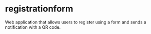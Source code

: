 # registrationform
Web application that allows users to register using a form and sends a notification with a QR code.
